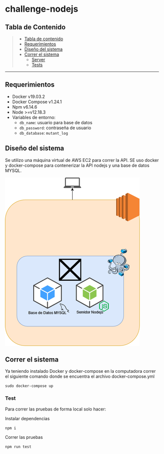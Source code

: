 # challenge-nodejs
 
## Tabla de Contenido

> * [Tabla de contenido](#Tabla-de-Contenido)
> * [Requerimientos](#Requerimientos)
> * [Diseño del sistema](#Diseño-del-sistema)
> * [Correr el sistema](#Correr-el-sistema)
>   * [Server](#Server)
>   * [Tests](#Tests)
---


## Requerimientos

- Docker v19.03.2
- Docker Compose v1.24.1
- Npm v6.14.6
- Node >=v12.18.3
- Variables de entorno:
  - `db_name`: usuario para base de datos
  - `db_password`: contraseña de usuario
  - `db_database`: `mutant_log`


## Diseño del sistema

Se utilizo una máquina virtual de AWS EC2 para correr la API. 
SE uso docker y docker-compose para contenerizar la API nodejs y una base de datos MYSQL.

![alt_text](diagrama.png)


## Correr el sistema

Ya teniendo instalado Docker y docker-compose en la computadora correr el siguiente comando donde se encuentra el archivo docker-compose.yml

```
sudo docker-compose up
```

### Test
Para correr las pruebas de forma local solo hacer:

Instalar dependencias
```
npm i
```
Correr las pruebas
```
npm run test
```